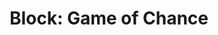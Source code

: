 ---
title: "Block: Game of Chance"
level: 1
external: https://www.microbit.co.uk/blocks/lessons/game-of-chance/activity
---